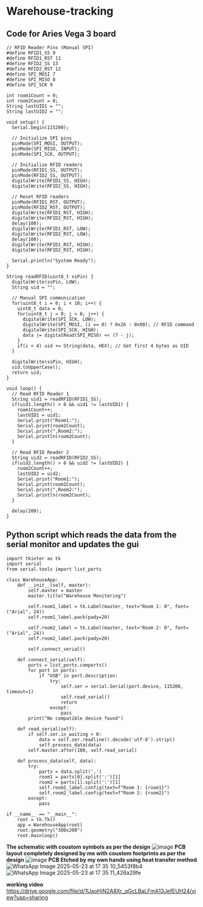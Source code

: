 # Warehouse-tracking
## Code for Aries Vega 3 board
```
// RFID Reader Pins (Manual SPI)
#define RFID1_SS 9
#define RFID1_RST 11
#define RFID2_SS 13
#define RFID2_RST 12
#define SPI_MOSI 7
#define SPI_MISO 8
#define SPI_SCK 9

int room1Count = 0;
int room2Count = 0;
String lastUID1 = "";
String lastUID2 = "";

void setup() {
  Serial.begin(115200);
  
  // Initialize SPI pins
  pinMode(SPI_MOSI, OUTPUT);
  pinMode(SPI_MISO, INPUT);
  pinMode(SPI_SCK, OUTPUT);
  
  // Initialize RFID readers
  pinMode(RFID1_SS, OUTPUT);
  pinMode(RFID2_SS, OUTPUT);
  digitalWrite(RFID1_SS, HIGH);
  digitalWrite(RFID2_SS, HIGH);
  
  // Reset RFID readers
  pinMode(RFID1_RST, OUTPUT);
  pinMode(RFID2_RST, OUTPUT);
  digitalWrite(RFID1_RST, HIGH);
  digitalWrite(RFID2_RST, HIGH);
  delay(100);
  digitalWrite(RFID1_RST, LOW);
  digitalWrite(RFID2_RST, LOW);
  delay(100);
  digitalWrite(RFID1_RST, HIGH);
  digitalWrite(RFID2_RST, HIGH);
  
  Serial.println("System Ready");
}

String readRFID(uint8_t ssPin) {
  digitalWrite(ssPin, LOW);
  String uid = "";
  
  // Manual SPI communication
  for(uint8_t i = 0; i < 10; i++) {
    uint8_t data = 0;
    for(uint8_t j = 0; j < 8; j++) {
      digitalWrite(SPI_SCK, LOW);
      digitalWrite(SPI_MOSI, (i == 0) ? 0x26 : 0x00); // RFID command
      digitalWrite(SPI_SCK, HIGH);
      data |= digitalRead(SPI_MISO) << (7 - j);
    }
    if(i < 4) uid += String(data, HEX); // Get first 4 bytes as UID
  }
  
  digitalWrite(ssPin, HIGH);
  uid.toUpperCase();
  return uid;
}

void loop() {
  // Read RFID Reader 1
  String uid1 = readRFID(RFID1_SS);
  if(uid1.length() > 0 && uid1 != lastUID1) {
    room1Count++;
    lastUID1 = uid1;
    Serial.print("Room1:");
    Serial.print(room1Count);
    Serial.print(",Room2:");
    Serial.println(room2Count);
  }

  // Read RFID Reader 2
  String uid2 = readRFID(RFID2_SS);
  if(uid2.length() > 0 && uid2 != lastUID2) {
    room2Count++;
    lastUID2 = uid2;
    Serial.print("Room1:");
    Serial.print(room1Count);
    Serial.print(",Room2:");
    Serial.println(room2Count);
  }
  
  delay(200);
}
```
## Python script which reads the data from the serial monitor and updates the gui
```
import tkinter as tk
import serial
from serial.tools import list_ports

class WarehouseApp:
    def __init__(self, master):
        self.master = master
        master.title("Warehouse Monitoring")
        
        self.room1_label = tk.Label(master, text="Room 1: 0", font=("Arial", 24))
        self.room1_label.pack(pady=20)
        
        self.room2_label = tk.Label(master, text="Room 2: 0", font=("Arial", 24))
        self.room2_label.pack(pady=20)
        
        self.connect_serial()
        
    def connect_serial(self):
        ports = list_ports.comports()
        for port in ports:
            if "USB" in port.description:
                try:
                    self.ser = serial.Serial(port.device, 115200, timeout=1)
                    self.read_serial()
                    return
                except:
                    pass
        print("No compatible device found")

    def read_serial(self):
        if self.ser.in_waiting > 0:
            data = self.ser.readline().decode('utf-8').strip()
            self.process_data(data)
        self.master.after(100, self.read_serial)

    def process_data(self, data):
        try:
            parts = data.split(',')
            room1 = parts[0].split(':')[1]
            room2 = parts[1].split(':')[1]
            self.room1_label.config(text=f"Room 1: {room1}")
            self.room2_label.config(text=f"Room 2: {room2}")
        except:
            pass

if __name__ == "__main__":
    root = tk.Tk()
    app = WarehouseApp(root)
    root.geometry("300x200")
    root.mainloop()
```
**The schematic with coustom symbols as per the design**
![image](https://github.com/user-attachments/assets/a900eae5-be26-41af-a85a-bc716adce493)
**PCB layout completely designed by me with coustom footprints as per the design**
![image](https://github.com/user-attachments/assets/c014d6b4-a76e-4977-8e52-523575c6768d)
**PCB Etched by my own hands using heat transfer method**
![WhatsApp Image 2025-05-23 at 17 35 10_5453f8b4](https://github.com/user-attachments/assets/5d500747-a57c-4f61-b21d-9bd3820e6b66)
![WhatsApp Image 2025-05-23 at 17 35 11_426a29fe](https://github.com/user-attachments/assets/841b6f11-b36c-4b13-867d-e1c17e85887d)

**working video**
https://drive.google.com/file/d/1UaoHjN2A8Xr_qGcLBaLFmA13JefEUH24/view?usp=sharing

